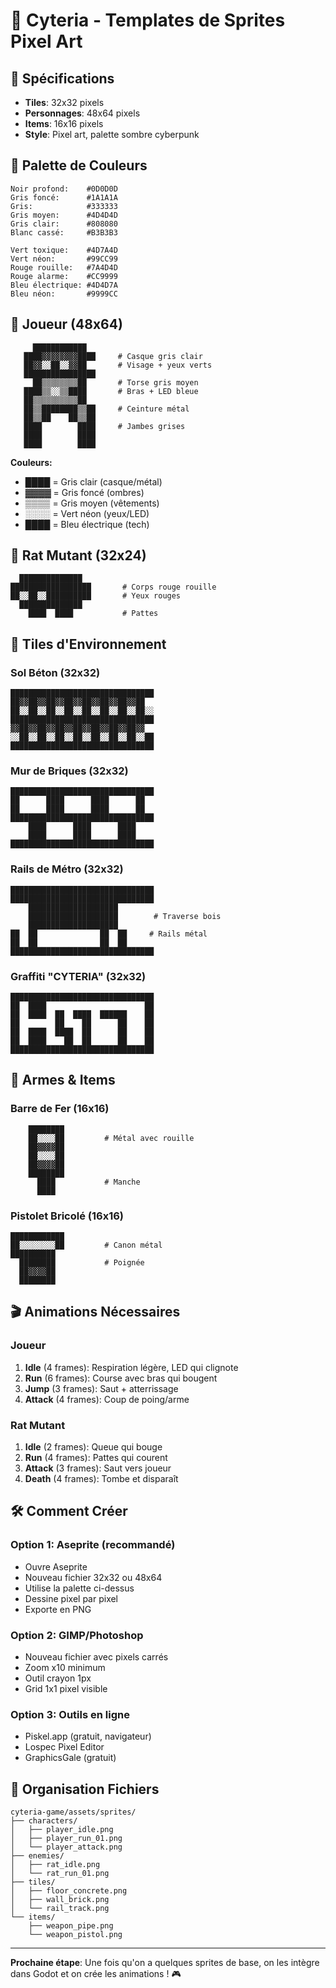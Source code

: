 # 🎨 Cyteria - Templates de Sprites Pixel Art

## 📐 Spécifications

- **Tiles**: 32x32 pixels
- **Personnages**: 48x64 pixels  
- **Items**: 16x16 pixels
- **Style**: Pixel art, palette sombre cyberpunk

## 🎨 Palette de Couleurs

```
Noir profond:    #0D0D0D
Gris foncé:      #1A1A1A  
Gris:            #333333
Gris moyen:      #4D4D4D
Gris clair:      #808080
Blanc cassé:     #B3B3B3

Vert toxique:    #4D7A4D
Vert néon:       #99CC99
Rouge rouille:   #7A4D4D
Rouge alarme:    #CC9999
Bleu électrique: #4D4D7A
Bleu néon:       #9999CC
```

## 👤 Joueur (48x64)

```
     ████████████
   ████▓▓▓▓▓▓▓▓████     # Casque gris clair
   ██▓▓░░██░░▓▓██       # Visage + yeux verts
   ████████████████     
     ██▒▒▒▒▒▒▒▒██       # Torse gris moyen
   ████▒▒░░▒▒████       # Bras + LED bleue
   ██▒▒▒▒▒▒▒▒▒▒██       
   ██▒▒████████▒▒██     # Ceinture métal
   ██▒▒██    ██▒▒██     
   ████        ████     # Jambes grises
   ████        ████
   ████        ████
```

**Couleurs:**
- ████ = Gris clair (casque/métal)
- ▓▓▓▓ = Gris foncé (ombres)
- ▒▒▒▒ = Gris moyen (vêtements)
- ░░░░ = Vert néon (yeux/LED)
- ████ = Bleu électrique (tech)

## 🐀 Rat Mutant (32x24)

```
  ██████████████
██████████████████       # Corps rouge rouille
██░░██░░██████████       # Yeux rouges
  ██████████████
    ████  ████           # Pattes
```

## 🧱 Tiles d'Environnement

### Sol Béton (32x32)
```
████████████████████████████████
██▓▓██▓▓██▓▓██▓▓██▓▓██▓▓██▓▓██
██░░██░░██░░██░░██░░██░░██░░██░░
████████████████████████████████
▓▓██▓▓██▓▓██▓▓██▓▓██▓▓██▓▓██▓▓
░░██░░██░░██░░██░░██░░██░░██░░██
████████████████████████████████
```

### Mur de Briques (32x32)
```
████████████████████████████████
██      ████      ████      ██
██      ████      ████      ██
████████████████████████████████
    ████      ████      ████
    ████      ████      ████
████████████████████████████████
```

### Rails de Métro (32x32)
```
████████████████████████████████
████████████████████████████████
    ████████████████████
    ████████████████████        # Traverse bois
    ████████████████████
██  ██              ██  ██     # Rails métal
██  ██              ██  ██
████████████████████████████████
```

### Graffiti "CYTERIA" (32x32)
```
████████████████████████████████
██  ████                      ██
██  ████  ██  ████  ██████    ██
██        ██    ██      ██    ██
██  ████  ████  ██      ██    ██
██  ████    ██  ██      ██    ██
████████████████████████████████
```

## 🔫 Armes & Items

### Barre de Fer (16x16)
```
    ████████
    ██░░░░██         # Métal avec rouille
    ██▓▓▓▓██
    ██░░░░██
    ██▓▓▓▓██
    ████████
      ████           # Manche
      ████
```

### Pistolet Bricolé (16x16)
```
████████████
██░░░░░░░░██         # Canon métal
██████████
  ████████           # Poignée
  ██▓▓▓▓██
  ████████
```

## 🎬 Animations Nécessaires

### Joueur
1. **Idle** (4 frames): Respiration légère, LED qui clignote
2. **Run** (6 frames): Course avec bras qui bougent
3. **Jump** (3 frames): Saut + atterrissage
4. **Attack** (4 frames): Coup de poing/arme

### Rat Mutant
1. **Idle** (2 frames): Queue qui bouge
2. **Run** (4 frames): Pattes qui courent
3. **Attack** (3 frames): Saut vers joueur
4. **Death** (4 frames): Tombe et disparaît

## 🛠️ Comment Créer

### Option 1: Aseprite (recommandé)
- Ouvre Aseprite
- Nouveau fichier 32x32 ou 48x64
- Utilise la palette ci-dessus
- Dessine pixel par pixel
- Exporte en PNG

### Option 2: GIMP/Photoshop
- Nouveau fichier avec pixels carrés
- Zoom x10 minimum
- Outil crayon 1px
- Grid 1x1 pixel visible

### Option 3: Outils en ligne
- Piskel.app (gratuit, navigateur)
- Lospec Pixel Editor
- GraphicsGale (gratuit)

## 📁 Organisation Fichiers

```
cyteria-game/assets/sprites/
├── characters/
│   ├── player_idle.png
│   ├── player_run_01.png
│   └── player_attack.png
├── enemies/
│   ├── rat_idle.png
│   └── rat_run_01.png
├── tiles/
│   ├── floor_concrete.png
│   ├── wall_brick.png
│   └── rail_track.png
└── items/
    ├── weapon_pipe.png
    └── weapon_pistol.png
```

---

**Prochaine étape**: Une fois qu'on a quelques sprites de base, on les intègre dans Godot et on crée les animations ! 🎮